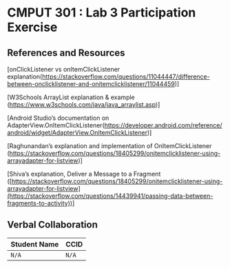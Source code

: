 # CMPUT 301 : Lab 3 Participation Exercise

## References and Resources

[onClickListener vs onItemClickListener explanation(https://stackoverflow.com/questions/11044447/difference-between-onclicklistener-and-onitemclicklistener/11044459)]

[W3Schools ArrayList explanation & example (https://www.w3schools.com/java/java_arraylist.asp)]

[Android Studio’s documentation on AdapterView.OnItemClickListener(https://developer.android.com/reference/android/widget/AdapterView.OnItemClickListener)]

[Raghunandan’s explanation and implementation of OnItemClickListener (https://stackoverflow.com/questions/18405299/onitemclicklistener-using-arrayadapter-for-listview)]

[Shiva’s explanation, Deliver a Message to a Fragment
 ([https://stackoverflow.com/questions/18405299/onitemclicklistener-using-arrayadapter-for-listview](https://stackoverflow.com/questions/14439941/passing-data-between-fragments-to-activity))]

## Verbal Collaboration

| Student Name | CCID      |
| ----- | ----- |
| `N/A` | `N/A` |
